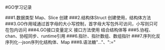 #GO学习记录

###1.数据类型 Map、Slice 创建
###2.结构体Struct 创建使用，结构体方法
###3.GO作用域通过首字母的大小写控制，首字母大写包外可访问，小写则只可在包内访问
###4.GO接口变量定义 接口方法使用 结合结构体等
###5.协程、chan、协程同步、runtime引用
###6.指针、指针数组、数组指针
###7.序列化反序列化--json序列化结构体、Map
###8.语法糖"..."、":=" 
